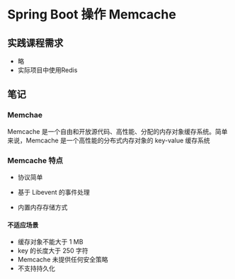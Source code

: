 # Spring Boot 操作 Memcache

## 实践课程需求

- 略
- 实际项目中使用Redis

## 笔记

### Memchae

Memcache 是一个自由和开放源代码、高性能、分配的内存对象缓存系统。简单来说，Memcache 是一个高性能的分布式内存对象的 key-value 缓存系统

### Memcache 特点

- 协议简单

- 基于 Libevent 的事件处理

- 内置内存存储方式

#### 不适应场景

- 缓存对象不能大于 1 MB
- key 的长度大于 250 字符
- Memcache 未提供任何安全策略
- 不支持持久化



